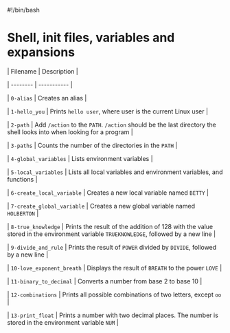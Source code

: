 #!/bin/bash

# Shell, init files, variables and expansions

| Filename | Description |

		

| -------- | ----------- |

		

| `0-alias` | Creates an alias |

		

| `1-hello_you` | Prints `hello user`, where user is the current Linux user |

		

| `2-path` | Add `/action` to the `PATH`. `/action` should be the last directory the shell looks into when looking for a program |

		

| `3-paths` | Counts the number of the directories in the `PATH` |

		

| `4-global_variables` | Lists environment variables |

		

| `5-local_variables` | Lists all local variables and environment variables, and functions |

		

| `6-create_local_variable` | Creates a new local variable named `BETTY` |

		

| `7-create_global_variable` | Creates a new global variable named `HOLBERTON` |

		

| `8-true_knowledge` | Prints the result of the addition of 128 with the value stored in the environment variable `TRUEKNOWLEDGE`, followed by a new line |

		

| `9-divide_and_rule` | Prints the result of `POWER` divided by `DIVIDE`, followed by a new line |

		

| `10-love_exponent_breath` | Displays the result of `BREATH` to the power `LOVE` |

		

| `11-binary_to_decimal` | Converts a number from base 2 to base 10 |

		

| `12-combinations` | Prints all possible combinations of two letters, except `oo` |

		

| `13-print_float` | Prints a number with two decimal places. The number is stored in the environment variable `NUM` |


